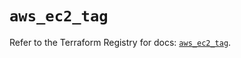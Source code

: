 # `aws_ec2_tag`

Refer to the Terraform Registry for docs: [`aws_ec2_tag`](https://registry.terraform.io/providers/hashicorp/aws/6.0.0/docs/resources/ec2_tag).
